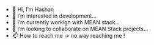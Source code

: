 - 👋 Hi, I’m Hashan
- 👀 I’m interested in development...
- 🌱 I’m currently workign with MEAN stack...
- 💞️ I’m looking to collaborate on MEAN Stack projects...
- 📫 How to reach me -> no way reaching me !

<!---
hashan-altus/hashan-altus is a ✨ special ✨ repository because its `README.md` (this file) appears on your GitHub profile.
You can click the Preview link to take a look at your changes.
--->
